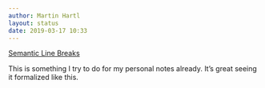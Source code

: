 ```yaml
---
author: Martin Hartl
layout: status
date: 2019-03-17 10:33
---
```

[Semantic Line Breaks](https://sembr.org/) 

This is something I try to do for my personal notes already. It’s great seeing it formalized like this.